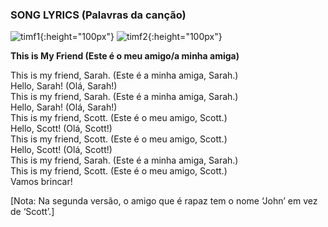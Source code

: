 ### SONG LYRICS (Palavras da canção)  

![timf1](https://1blockatatime.github.io/English/images2/timf1.png){:height="100px"} ![timf2](https://1blockatatime.github.io/English/images2/timf2.png){:height="100px"}    

**This is My Friend (Este é o meu amigo/a minha amiga)**   

This is my friend, Sarah. (Este é a minha amiga, Sarah.)  
Hello, Sarah! (Olá, Sarah!)  
This is my friend, Sarah. (Este é a minha amiga, Sarah.)  
Hello, Sarah! (Olá, Sarah!)  
This is my friend, Scott. (Este é o meu amigo, Scott.)  
Hello, Scott! (Olá, Scott!)  
This is my friend, Scott. (Este é o meu amigo, Scott.)  
Hello, Scott! (Olá, Scott!)  
This is my friend, Sarah. (Este é a minha amiga, Sarah.)  
This is my friend, Scott. (Este é o meu amigo, Scott.)  
Vamos brincar!  

[Nota: Na segunda versão, o amigo que é rapaz tem o nome ‘John’ em vez de ‘Scott’.]  
